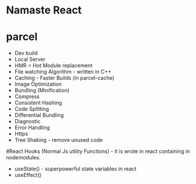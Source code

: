 # Namaste React

# parcel
- Dev build
- Local Server
- HMR = Hot Module replacement
- File watching Algorithm - written in C++
- Caching - Faster Builds (in parcel-cache)
- Image Optimization
- Bundling (Minification)
- Compress
- Consistent Hashing
- Code Splitting
- Differential Bundling
- Diagnostic
- Error Handling
- Https
- Tree Shaking - remove unused code

#React Hooks
(Normal Js utility Functions) - it is wrote in react containing in nodemodules.
- useState() - superpowerful state variables in react
- useEffect() 